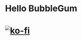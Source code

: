 # Hello BubbleGum

# [![ko-fi](https://ko-fi.com/img/githubbutton_sm.svg)](https://ko-fi.com/J3J123MH0)
